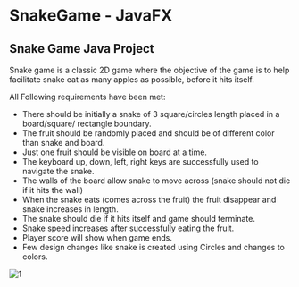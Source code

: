 # SnakeGame - JavaFX

## Snake Game Java Project

Snake game is a classic 2D game where the objective of the game is to help facilitate snake eat as many apples as possible, before it hits itself.

All Following requirements have been met:
- There should be initially a snake of 3 square/circles length placed in a board/square/ rectangle boundary.
- The fruit should be randomly placed and should be of different color than snake and board.
- Just one fruit should be visible on board at a time.
- The keyboard up, down, left, right keys are successfully used to navigate the snake.
- The walls of the board allow snake to move across (snake should not die if it hits the
wall)
- When the snake eats (comes across the fruit) the fruit disappear and snake increases in
length.
- The snake should die if it hits itself and game should terminate.
- Snake speed increases after successfully eating the fruit.
- Player score will show when game ends.
- Few design changes like snake is created using Circles and changes to colors.

![1](https://user-images.githubusercontent.com/92740408/219543519-b4c8a694-18ee-4069-b9fe-32d344fb9f8e.jpg)
